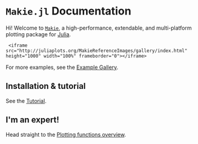 # `Makie.jl` Documentation

Hi! Welcome to [`Makie`](https://github.com/JuliaPlots/Makie.jl/), a high-performance, extendable, and multi-platform plotting package for [Julia](https://julialang.org/).

```@raw html
 <iframe src="http://juliaplots.org/MakieReferenceImages/gallery/index.html" height="1000" width="100%" frameborder="0"></iframe>
```

For more examples, see the [Example Gallery](http://juliaplots.org/MakieReferenceImages/gallery/index.html).

## Installation & tutorial

See the [Tutorial](@ref).

## I'm an expert!

Head straight to the [Plotting functions overview](@ref).
